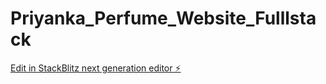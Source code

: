 # Priyanka_Perfume_Website_Fulllstack

[Edit in StackBlitz next generation editor ⚡️](https://stackblitz.com/~/github.com/kondurupriyanka/Priyanka_Perfume_Website_Fulllstack)